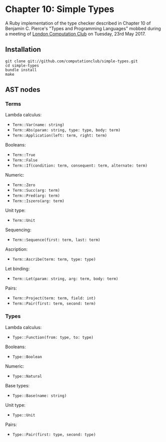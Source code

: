 # Chapter 10: Simple Types

A Ruby implementation of the type checker described in Chapter 10 of Benjamin
C. Pierce's "Types and Programming Languages" mobbed during a meeting of
[London Computation Club](http://london.computation.club) on Tuesday, 23rd May
2017.


## Installation

    git clone git://github.com/computationclub/simple-types.git
    cd simple-types
    bundle install
    make


## AST nodes

### Terms

Lambda calculus:

- `Term::Var(name: string)`
- `Term::Abs(param: string, type: type, body: term)`
- `Term::Application(left: term, right: term)`

Booleans:

- `Term::True`
- `Term::False`
- `Term::If(condition: term, consequent: term, alternate: term)`

Numeric:

- `Term::Zero`
- `Term::Succ(arg: term)`
- `Term::Pred(arg: term)`
- `Term::Iszero(arg: term)`

Unit type:

- `Term::Unit`

Sequencing:

- `Term::Sequence(first: term, last: term)`

Ascription:

- `Term::Ascribe(term: term, type: type)`

Let binding:

- `Term::Let(param: string, arg: term, body: term)`

Pairs:

- `Term::Project(term: term, field: int)`
- `Term::Pair(first: term, second: term)`

### Types

Lambda calculus:

- `Type::Function(from: type, to: type)`

Booleans:

- `Type::Boolean`

Numeric:

- `Type::Natural`

Base types:

- `Type::Base(name: string)`

Unit type:

- `Type::Unit`

Pairs:

- `Type::Pair(first: type, second: type)`
